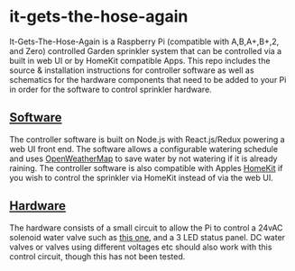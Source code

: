 # it-gets-the-hose-again
It-Gets-The-Hose-Again is a Raspberry Pi (compatible with A,B,A+,B+,2, and Zero) controlled Garden sprinkler system that can be controlled via a built in web UI or by HomeKit compatible Apps. This repo includes the source & installation instructions for controller software as well as schematics for the hardware components that need to be added to your Pi in order for the software to control sprinkler hardware.

[Software](web/README.md)
-------------------------
The controller software is built on Node.js with React.js/Redux powering a web UI front end. The software allows a configurable watering schedule and uses [OpenWeatherMap](http://openweathermap.org) to save water by not watering if it is already raining. The controller software is also compatible with Apples [HomeKit](http://www.apple.com/ios/homekit) if you wish to control the sprinkler via HomeKit instead of via the web UI.

[Hardware](hardware/README.md)
------------------------------
The hardware consists of a small circuit to allow the Pi to control a 24vAC solenoid water valve such as [this one](http://www.amazon.com/gp/product/B00002N8NV), and a 3 LED status panel. DC water valves or valves using different voltages etc should also work with this control circuit, though this has not been tested.
